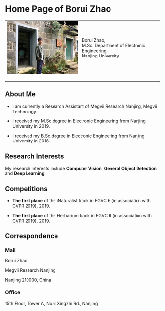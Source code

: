 <html xmlns="http://www.w3.org/1999/xhtml" xml:lang="en">
<head>
<meta name="generator" content="jemdoc, see http://jemdoc.jaboc.net/" />
<meta http-equiv="Content-Type" content="text/html;charset=utf-8" />
<link rel="stylesheet" href="jemdoc.css" type="text/css" />
<title>Home Page of Borui Zhao</title>
<!-- MathJax -->
<script src='https://cdnjs.cloudflare.com/ajax/libs/mathjax/2.7.5/latest.js?config=TeX-MML-AM_CHTML' async>
</script>
<script type="text/x-mathjax-config">
MathJax.Hub.Config({
	  TeX: { equationNumbers: { autoNumber: "AMS" } }
});
</script>
<!-- End MathJax -->
</head>
<body>
<div id="layout-content">
<div id="toptitle">
<h1>Home Page of Borui Zhao</h1>
</div>
<table class="imgtable"><tr><td>
<img src="zbr.jpg" alt="Borui Zhao" />&nbsp;</td>
<td align="left"><p>Borui Zhao,<br />
M.Sc.
Department of Electronic Engineering<br />
Nanjing University<br /><br /></p>
</td></tr></table>
<h2>About Me</h2>
<ul>
<li><p>I am currently a Research Assistant of Megvii Research Nanjing, Megvii Technology.</p>
</li>
<li><p>I received my M.Sc.degree in Electronic Engineering from Nanjing University in 2019.</p>
</li>
<li><p>I received my B.Sc.degree in Electronic Engineering from Nanjing University in 2016.</p>
</li>
</ul>
<h2>Research Interests</h2>
<p>My research interests include <b>Computer Vision</b>, <b>General Object Detection</b> and <b>Deep Learning</b></p>
<h2>Competitions</h2>
<ul>
<li><p><b>The first place</b> of the iNaturalist track in FGVC 6 (in association with CVPR 2019), 2019.</p>
</li>
<li><p><b>The first place</b> of the Herbarium track in FGVC 6 (in association with CVPR 2019), 2019.</p>
</li>
</ul>
<h2>Correspondence</h2>
<h3>Mail</h3>
<p>Borui Zhao</p>
<p>Megvii Research Nanjing</p>
<p>Nanjing 210000, China</p>
<h3>Office</h3>
<p>15th Floor, Tower A, No.6 Xingzhi Rd., Nanjing</p>
<div id="footer">
</div>
</div>
</body>
</html>
